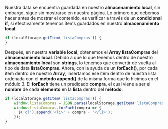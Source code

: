 Nuestra data se encuentra guardada en nuestro **almacenamiento local**, sin embargo, sigue sin mostrarse en nuestra página. Lo primero que debemos hacer antes de mostrar el contenido, es verificar a través de un **condicional if**, si efectivamente tenemos ítems guardados en nuestro **almacenamiento local**: 

```jsx 
if (localStorage.getItem('listaCompras')) {   
} 
``` 

Después, en nuestra **variable local**, obtenemos el **Array listaCompras** del **almacenamiento local**. Debido a que lo que tenemos dentro de nuestro **almacenamiento local** son **strings**, lo tenemos que convertir de vuelta al tipo de data **listaCompras**. Ahora, con la ayuda de un **forEach()**, por cada ítem dentro de nuestro **Array**, insertamos ese ítem dentro de nuestra lista ordenada con el **método append()** de la misma forma que lo hicimos en el módulo 3. El **forEach** tiene un predicado **compra**, el cual viene a ser el **nombre** de cada **elemento** en la **lista** dentro del **método**: 

```jsx 
if (localStorage.getItem('listaCompras')) { 
    window.listaCompras = JSON.parse(localStorage.getItem('listaCompras')); 
    window.listaCompras.forEach(compra => { 
      $('ol').append('<li>' + compra + '</li>'); 
    }); 
} 
``` 
